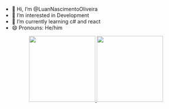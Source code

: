 - 👋 Hi, I’m @LuanNascimentoOliveira
- 👀 I’m interested in Development
- 🌱 I’m currently learning c# and react
- 😄 Pronouns: He/him

<div align="center">
  <a href="[Luan Nascimento Oliveira](https://github.com/LuanNascimentoOliveira)">
  <img height="180em" src="https://github-readme-stats.vercel.app/api?username=luannascimentooliveira&show_icons=true&theme=dark&include_all_commits=true&count_private=true"/>
  <img height="180em" src="https://github-readme-stats.vercel.app/api/top-langs/?username=luanoliveiradasilva&layout=compact&langs_count=7&theme=dark"/>
</div>
